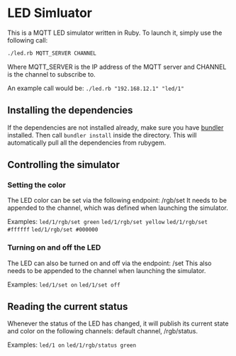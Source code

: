# LED Simluator
This is a MQTT LED simulator written in Ruby.
To launch it, simply use the following call:

```bash
./led.rb MQTT_SERVER CHANNEL
```

Where MQTT_SERVER is the IP address of the MQTT server and CHANNEL is the channel to subscribe to.

An example call would be: `./led.rb "192.168.12.1" "led/1"`

## Installing the dependencies
If the dependencies are not installed already, make sure you have [bundler](https://bundler.io/) installed. Then call `bundler install` inside the directory. This will automatically pull all the dependencies from rubygem.

## Controlling the simulator
### Setting the color
The LED color can be set via the following endpoint: /rgb/set
It needs to be appended to the channel, which was defined when launching the simulator.

Examples:
`led/1/rgb/set green`
`led/1/rgb/set yellow`
`led/1/rgb/set #ffffff`
`led/1/rgb/set #000000`

### Turning on and off the LED
The LED can also be turned on and off via the endpoint: /set
This also needs to be appended to the channel when launching the simulator.

Examples:
`led/1/set on`
`led/1/set off`

## Reading the current status
Whenever the status of the LED has changed, it will publish its current state and color on the following channels: default channel, /rgb/status.

Examples:
`led/1 on`
`led/1/rgb/status green`
